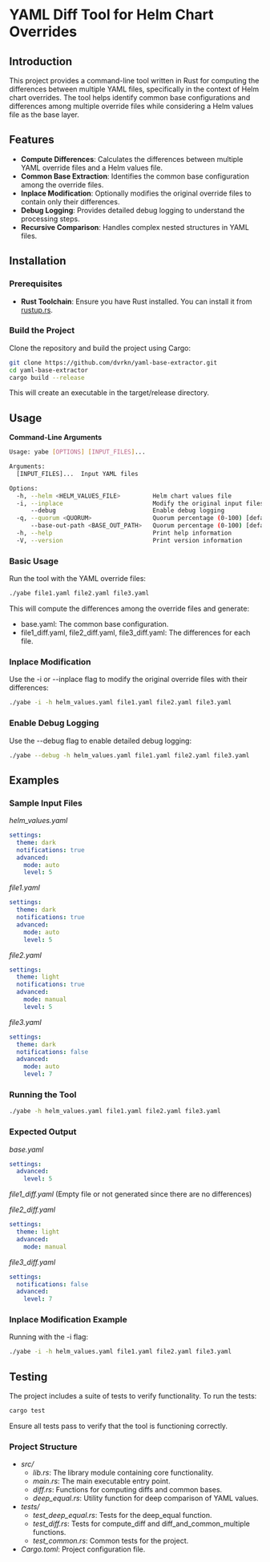 # YAML Diff Tool for Helm Chart Overrides

## Introduction

This project provides a command-line tool written in Rust for computing the differences between multiple YAML files, specifically in the context of Helm chart overrides. The tool helps identify common base configurations and differences among multiple override files while considering a Helm values file as the base layer.

## Features

- **Compute Differences**: Calculates the differences between multiple YAML override files and a Helm values file.
- **Common Base Extraction**: Identifies the common base configuration among the override files.
- **Inplace Modification**: Optionally modifies the original override files to contain only their differences.
- **Debug Logging**: Provides detailed debug logging to understand the processing steps.
- **Recursive Comparison**: Handles complex nested structures in YAML files.

## Installation

### Prerequisites

- **Rust Toolchain**: Ensure you have Rust installed. You can install it from [rustup.rs](https://rustup.rs/).

### Build the Project

Clone the repository and build the project using Cargo:

```bash
git clone https://github.com/dvrkn/yaml-base-extractor.git
cd yaml-base-extractor
cargo build --release
```
This will create an executable in the target/release directory.

## Usage

**Command-Line Arguments**
```bash
Usage: yabe [OPTIONS] [INPUT_FILES]...

Arguments:
  [INPUT_FILES]...  Input YAML files

Options:
  -h, --helm <HELM_VALUES_FILE>         Helm chart values file
  -i, --inplace                         Modify the original input files with diffs
      --debug                           Enable debug logging
  -q, --quorum <QUORUM>                 Quorum percentage (0-100) [default: 50]
      --base-out-path <BASE_OUT_PATH>   Quorum percentage (0-100) [default: ./base.yaml]
  -h, --help                            Print help information
  -V, --version                         Print version information
```

### Basic Usage

Run the tool with the YAML override files:

```bash
./yabe file1.yaml file2.yaml file3.yaml
```
This will compute the differences among the override files and generate:

* base.yaml: The common base configuration.
* file1_diff.yaml, file2_diff.yaml, file3_diff.yaml: The differences for each file.

### Inplace Modification

Use the -i or --inplace flag to modify the original override files with their differences:
```bash
./yabe -i -h helm_values.yaml file1.yaml file2.yaml file3.yaml
```

### Enable Debug Logging

Use the --debug flag to enable detailed debug logging:
```bash
./yabe --debug -h helm_values.yaml file1.yaml file2.yaml file3.yaml
```

## Examples

### Sample Input Files

_helm_values.yaml_
```yaml
settings:
  theme: dark
  notifications: true
  advanced:
    mode: auto
    level: 5
```

_file1.yaml_
```yaml
settings:
  theme: dark
  notifications: true
  advanced:
    mode: auto
    level: 5
```

_file2.yaml_
```yaml
settings:
  theme: light
  notifications: true
  advanced:
    mode: manual
    level: 5
```

_file3.yaml_
```yaml
settings:
  theme: dark
  notifications: false
  advanced:
    mode: auto
    level: 7
```

### Running the Tool
    
```bash
./yabe -h helm_values.yaml file1.yaml file2.yaml file3.yaml
```

### Expected Output
_base.yaml_
```yaml
settings:
  advanced:
    level: 5
```

_file1_diff.yaml_
(Empty file or not generated since there are no differences)

_file2_diff.yaml_
```yaml
settings:
  theme: light
  advanced:
    mode: manual
```

_file3_diff.yaml_
```yaml
settings:
  notifications: false
  advanced:
    level: 7
```

### Inplace Modification Example
Running with the -i flag:
```bash
./yabe -i -h helm_values.yaml file1.yaml file2.yaml file3.yaml
```

## Testing

The project includes a suite of tests to verify functionality. To run the tests:
```bash
cargo test
```
Ensure all tests pass to verify that the tool is functioning correctly.

### Project Structure
* _src/_
  * _lib.rs_: The library module containing core functionality.
  * _main.rs_: The main executable entry point.
  * _diff.rs_: Functions for computing diffs and common bases.
  * _deep_equal.rs_: Utility function for deep comparison of YAML values.
* _tests/_
  * _test_deep_equal.rs_: Tests for the deep_equal function.
  * _test_diff.rs_: Tests for compute_diff and diff_and_common_multiple functions.
  * _test_common.rs_: Common tests for the project.
* _Cargo.toml_: Project configuration file.